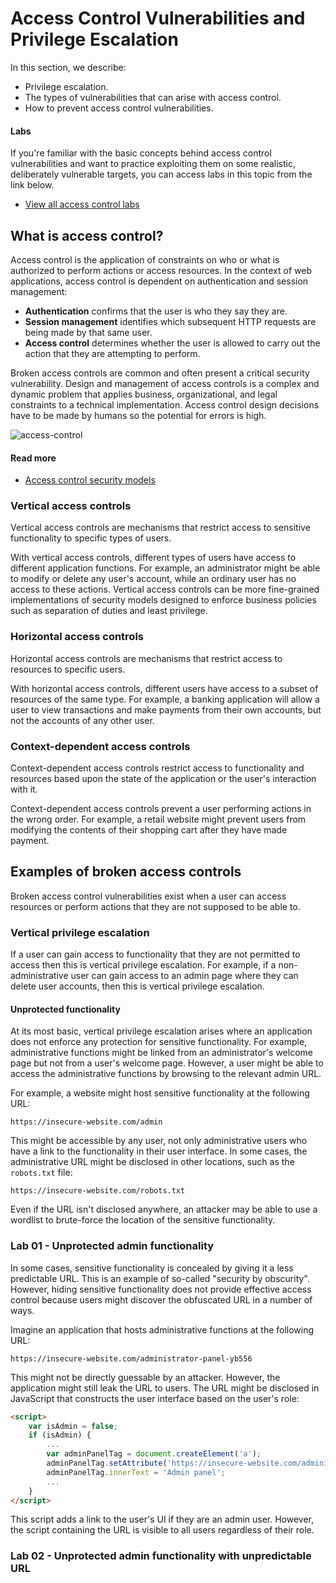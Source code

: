 # Access Control Vulnerabilities and Privilege Escalation

In this section, we describe:

- Privilege escalation.
- The types of vulnerabilities that can arise with access control.
- How to prevent access control vulnerabilities.

#### Labs

If you're familiar with the basic concepts behind access control vulnerabilities and want to practice exploiting them on some realistic, deliberately vulnerable targets, you can access labs in this topic from the link below.

- [View all access control labs](https://portswigger.net/web-security/all-labs#access-control-vulnerabilities)

## What is access control?

Access control is the application of constraints on who or what is authorized to perform actions or access resources. In the context of web applications, access control is dependent on authentication and session management:

- **Authentication** confirms that the user is who they say they are.
- **Session management** identifies which subsequent HTTP requests are being made by that same user.
- **Access control** determines whether the user is allowed to carry out the action that they are attempting to perform.

Broken access controls are common and often present a critical security vulnerability. Design and management of access controls is a complex and dynamic problem that applies business, organizational, and legal constraints to a technical implementation. Access control design decisions have to be made by humans so the potential for errors is high.

![access-control](https://github.com/acibojbp/Burp-Suite-Academy/assets/164168280/e1fc9cd2-02c7-4262-a199-41b30558fc43)

#### Read more

- [Access control security models](https://portswigger.net/web-security/access-control/security-models)

### Vertical access controls

Vertical access controls are mechanisms that restrict access to sensitive functionality to specific types of users.

With vertical access controls, different types of users have access to different application functions. For example, an administrator might be able to modify or delete any user's account, while an ordinary user has no access to these actions. Vertical access controls can be more fine-grained implementations of security models designed to enforce business policies such as separation of duties and least privilege.

### Horizontal access controls

Horizontal access controls are mechanisms that restrict access to resources to specific users.

With horizontal access controls, different users have access to a subset of resources of the same type. For example, a banking application will allow a user to view transactions and make payments from their own accounts, but not the accounts of any other user.

### Context-dependent access controls

Context-dependent access controls restrict access to functionality and resources based upon the state of the application or the user's interaction with it.

Context-dependent access controls prevent a user performing actions in the wrong order. For example, a retail website might prevent users from modifying the contents of their shopping cart after they have made payment.

## Examples of broken access controls

Broken access control vulnerabilities exist when a user can access resources or perform actions that they are not supposed to be able to.

### Vertical privilege escalation

If a user can gain access to functionality that they are not permitted to access then this is vertical privilege escalation. For example, if a non-administrative user can gain access to an admin page where they can delete user accounts, then this is vertical privilege escalation.

#### Unprotected functionality

At its most basic, vertical privilege escalation arises where an application does not enforce any protection for sensitive functionality. For example, administrative functions might be linked from an administrator's welcome page but not from a user's welcome page. However, a user might be able to access the administrative functions by browsing to the relevant admin URL.

For example, a website might host sensitive functionality at the following URL:

`https://insecure-website.com/admin`

This might be accessible by any user, not only administrative users who have a link to the functionality in their user interface. In some cases, the administrative URL might be disclosed in other locations, such as the `robots.txt` file:

`https://insecure-website.com/robots.txt`

Even if the URL isn't disclosed anywhere, an attacker may be able to use a wordlist to brute-force the location of the sensitive functionality.

### Lab 01 - Unprotected admin functionality

In some cases, sensitive functionality is concealed by giving it a less predictable URL. This is an example of so-called "security by obscurity". However, hiding sensitive functionality does not provide effective access control because users might discover the obfuscated URL in a number of ways.

Imagine an application that hosts administrative functions at the following URL:

`https://insecure-website.com/administrator-panel-yb556`

This might not be directly guessable by an attacker. However, the application might still leak the URL to users. The URL might be disclosed in JavaScript that constructs the user interface based on the user's role:

```html
<script>
	var isAdmin = false;
	if (isAdmin) {
		...
		var adminPanelTag = document.createElement('a');
		adminPanelTag.setAttribute('https://insecure-website.com/administrator-panel-yb556');
		adminPanelTag.innerText = 'Admin panel';
		...
	}
</script>
```

This script adds a link to the user's UI if they are an admin user. However, the script containing the URL is visible to all users regardless of their role.

### Lab 02 - Unprotected admin functionality with unpredictable URL
